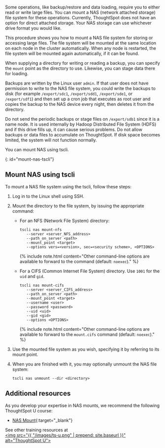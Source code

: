Some operations, like backup/restore and data loading, require you to either
read or write large files. You can mount a NAS (network attached storage) file
system for these operations. Currently, ThoughtSpot does not have an option for
direct attached storage. Your NAS storage can use whichever drive format you
would like.

This procedure shows you how to mount a NAS file system for storing or accessing
large files. The file system will be mounted at the same location on each node
in the cluster automatically. When any node is restarted, the file system will
be mounted again automatically, if it can be found.

When supplying a directory for writing or reading a backup, you can specify the
`mount` point as the directory to use. Likewise, you can stage data there for
loading.

Backups are written by the Linux user `admin`. If that user does not have
permission to write to the NAS file system, you could write the backups to disk
(for example `/export/sdc1`, `/export/sdd1`, `/export/sde1`, or `/export/sdf1`)
and then set up a cron job that executes as root user and copies the backup to
the NAS device every night, then deletes it from the directory.

Do not send the periodic backups or stage files on `/export/sdb1` since it is a
name node. It is used internally by Hadoop Distributed File System (HDFS) and if
this drive fills up, it can cause serious problems. Do not allow backups or data
files to accumulate on ThoughtSpot. If disk space becomes limited, the system
will not function normally.

You can mount NAS using tscli.

{: id="mount-nas-tscli"}
## Mount NAS using tscli

To mount a NAS file system using the tscli, follow these steps:

1. Log in to the Linux shell using SSH.
2. Mount the directory to the file system, by issuing the appropriate command:
    -   For an NFS (Network File System) directory:

        ```
        tscli nas mount-nfs
           --server <server_NFS_address>
           --path_on_server <path>
           --mount_point <target>
           --options vers=<version>, sec=<security scheme>, <OPTIONS>
        ```

        {% include note.html content="Other command-line options are available to forward to the command (default: `noexec`)." %}

    -   For a CIFS (Common Internet File System) directory. Use `1001` for the `uid` and `gid`.

        ```
        tscli nas mount-cifs
           --server <server_CIFS_address>
           --path_on_server <path>
           --mount_point <target>
           --username <user>
           --password <password>
           --uid <uid>
           --gid <gid>
           --options <OPTIONS>
        ```

        {% include note.html content="Other command-line options are available to forward to the `mount.cifs` command (default: `noexec`)." %}

3. Use the mounted file system as you wish, specifying it by referring to its mount point.
4. When you are finished with it, you may optionally unmount the NAS file system:

    ```
    tscli nas unmount --dir <directory>
    ```

## Additional resources
As you develop your expertise in NAS mounts, we recommend the following ThoughtSpot U course:
* [NAS Mount](https://training.thoughtspot.com/nas-mount){:target="_blank"}

See other training resources at <br/>
<a href="https://training.thoughtspot.com/" target="_blank"><img src="{{ "/images/ts-u.png" | prepend: site.baseurl  }}" alt="ThoughtSpot U"></a>
